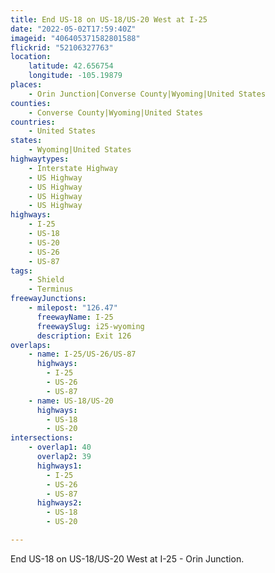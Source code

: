 ```yaml
---
title: End US-18 on US-18/US-20 West at I-25
date: "2022-05-02T17:59:40Z"
imageid: "406405371582801588"
flickrid: "52106327763"
location:
    latitude: 42.656754
    longitude: -105.19879
places:
    - Orin Junction|Converse County|Wyoming|United States
counties:
    - Converse County|Wyoming|United States
countries:
    - United States
states:
    - Wyoming|United States
highwaytypes:
    - Interstate Highway
    - US Highway
    - US Highway
    - US Highway
    - US Highway
highways:
    - I-25
    - US-18
    - US-20
    - US-26
    - US-87
tags:
    - Shield
    - Terminus
freewayJunctions:
    - milepost: "126.47"
      freewayName: I-25
      freewaySlug: i25-wyoming
      description: Exit 126
overlaps:
    - name: I-25/US-26/US-87
      highways:
        - I-25
        - US-26
        - US-87
    - name: US-18/US-20
      highways:
        - US-18
        - US-20
intersections:
    - overlap1: 40
      overlap2: 39
      highways1:
        - I-25
        - US-26
        - US-87
      highways2:
        - US-18
        - US-20

---
```

End US-18 on US-18/US-20 West at I-25 - Orin Junction.